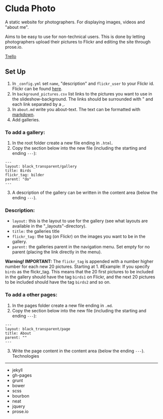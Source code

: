 Cluda Photo
====================

A static website for photographers. For displaying images, videos and "about me".

Aims to be easy to use for non-technical users. 
This is done by letting photographers upload their pictures to Flickr and editing the site through prose.io.

[Trello](https://trello.com/b/wZOfqARd/photo)

Set Up
---------------------
1. In `_config.yml` set `name`, "description" and `flickr_user` to your Flickr id. Flickr can be found [here](http://idgettr.com/).
2. In `background_pictures.csv` list links to the pictures you want to use in the slideshow-background. The links should be surrounded with " and each link separated by a ,.
3. In `about.md` write you about-text. The text can be formatted with [markdown](http://daringfireball.net/projects/markdown/syntax).
4. Add galleries.

### To add a gallery:
1. In the root folder create a new file ending in `.html`.
2. Copy the section below into the new file (including the starting and ending `---`):
```ymal
---
layout: black_transparent/gallery
title: Birds
flickr_tag: bilder
parent: "do"
---
```
3. A description of the gallery can be written in the content area (below the ending `---`).
### Description:
* `layout:` this is the layout to use for the gallery (see what layouts are available in the "_layouts"-directory).
* `title:` the galleries title
* `flickr_tag:` the tag (on Flickr) on the images you want to be in the gallery.
* `parent:` the galleries parent in the navigation menu. Set empty for no parent (placing the link directly in the menu).

**Warning! IMPORTANT:**
The `flickr_tag` is appended with a number higher number for each new 20 pictures. Starting at 1.
#Example:
If you specify `birds` as the flickr_tag. This means that the 20 first pictures to be included in the gallery should have the tag `birds1` on Flickr, and the next 20 pictures to be included should have the tag `birds2` and so on.

### To add a other pages:
1. In the pages folder create a new file ending in `.md`.
2. Copy the section below into the new file (including the starting and ending `---`):
```ymal
---
layout: black_transparent/page
title: About
parent: ""
---
```
3. Write the page content in the content area (below the ending `---`).
Technologies
---------------------
*   jekyll
*   gh-pages
*   grunt
*   bower
*   scss
*   bourbon
*   neat
*   jquery
*   prose.io
